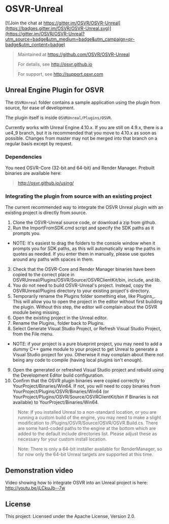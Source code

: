 # OSVR-Unreal

[![Join the chat at https://gitter.im/OSVR/OSVR-Unreal](https://badges.gitter.im/OSVR/OSVR-Unreal.svg)](https://gitter.im/OSVR/OSVR-Unreal?utm_source=badge&utm_medium=badge&utm_campaign=pr-badge&utm_content=badge)
> Maintained at <https://github.com/OSVR/OSVR-Unreal>
>
> For details, see <http://osvr.github.io>
>
> For support, see <http://support.osvr.com>

## Unreal Engine Plugin for OSVR

The `OSVRUnreal` folder contains a sample application using the plugin from source, for ease of development.

The plugin itself is inside `OSVRUnreal/Plugins/OSVR`.

Currently works with Unreal Engine 4.10.x. If you are still on 4.9.x, there is a ue4_9 branch, but it is recommended that you move to 4.10.x as soon as possible. Changes from master may not be merged into that branch on a regular basis except by request.

### Dependencies
You need OSVR-Core (32-bit and 64-bit) and Render Manager. Prebuilt binaries are available here:
 > http://osvr.github.io/using/

### Integrating the plugin from source with an existing project
The current recommended way to integrate the OSVR Unreal plugin with an existing project is directly from source.

 1. Clone the OSVR-Unreal source code, or download a zip from github.
 2. Run the ImportFromSDK.cmd script and specify the SDK paths as it prompts you.   
  * NOTE: It's easiest to drag the folders to the console window when it prompts you for SDK paths, as this will automatically wrap the paths in quotes as needed. If you enter them in manually, please use quotes around any paths with spaces in them.
 3. Check that the OSVR-Core and Render Manager binaries have been copied to the correct place in OSVRUnreal/Plugins/OSVR/Source/OSVRClientKit/bin, include, and lib.
 4. You do not need to build OSVR-Unreal's project. Instead, copy the OSVRUnreal/Plugins directory to your existing project's directory.
 5. Temporarily rename the Plugins folder something else, like Plugins_. This will allow you to open the project in the editor without first building the plugin. Without this step, the editor will complain about the OSVR module being missing.
 6. Open the existing project in the Unreal editor.
 7. Rename the Plugins_ folder back to Plugins.
 8. Select Generate Visual Studio Project, or Refresh Visual Studio Project, from the File menu.
  * NOTE: if your project is a pure blueprint project, you may need to add a dummy C++ game module to your project to get Unreal to generate a Visual Studio project for you. Otherwise it may complain about there not being any code to compile (having local plugins isn't enough).
 9. Open the generated or refreshed Visual Studio project and rebuild using the Development Editor build configuration.
 10. Confirm that the OSVR plugin binaries were copied correctly to YourProject/Binaries/Win64. If not, you will need to copy binaries from YourProject/Plugins/OSVR/Binaries/Win64 (or YourProject/Plugins/OSVR/Source/OSVRClientKit/bin if Binaries is not available) to YourProject/Binaries/Win64.

 > Note: If you installed Unreal to a non-standard location, or you are running a custom build of the engine, you may need to make a slight modification to /Plugins/OSVR/Source/OSVR/OSVR.Build.cs. There are some hard-coded paths to the engine at the bottom which are added to the default include directories list. Please adjust these as necessary for your custom install location.

 > Note: There is only a 64-bit installer available for RenderManager, so for now only the 64-bit Unreal targets are supported at this time.

## Demonstration video

Video showing how to integrate OSVR into an Unreal project is here: <http://youtu.be/jLCkuJb--7w>

## License

This project: Licensed under the Apache License, Version 2.0.
